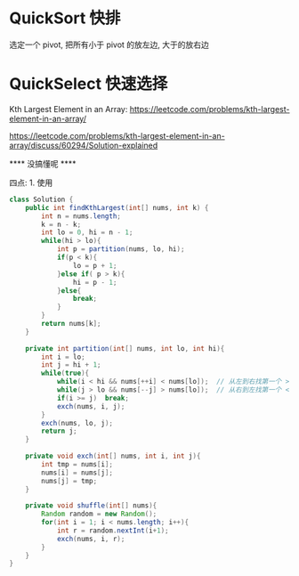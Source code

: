 # QuickSort 快排
选定一个 pivot, 把所有小于 pivot 的放左边, 大于的放右边

# QuickSelect   快速选择



Kth Largest Element in an Array: https://leetcode.com/problems/kth-largest-element-in-an-array/

https://leetcode.com/problems/kth-largest-element-in-an-array/discuss/60294/Solution-explained

**** 没搞懂呢 ****


四点: 1. 使用 

```java
class Solution {
    public int findKthLargest(int[] nums, int k) {
        int n = nums.length;
        k = n - k;
        int lo = 0, hi = n - 1;
        while(hi > lo){
            int p = partition(nums, lo, hi);
            if(p < k){
                lo = p + 1;
            }else if( p > k){
                hi = p - 1;
            }else{
                break;
            }
        }
        return nums[k];
    }
    
    private int partition(int[] nums, int lo, int hi){
        int i = lo;
        int j = hi + 1;
        while(true){
            while(i < hi && nums[++i] < nums[lo]);  // 从左到右找第一个 > nums[lo]
            while(j > lo && nums[--j] > nums[lo]);  // 从右到左找第一个 < nums[lo]
            if(i >= j)  break;  
            exch(nums, i, j);
        }
        exch(nums, lo, j);
        return j;
    }
    
    private void exch(int[] nums, int i, int j){
        int tmp = nums[i];
        nums[i] = nums[j];
        nums[j] = tmp;
    }
    
    private void shuffle(int[] nums){
        Random random = new Random();
        for(int i = 1; i < nums.length; i++){
            int r = random.nextInt(i+1);
            exch(nums, i, r);
        }
    }
}
```
